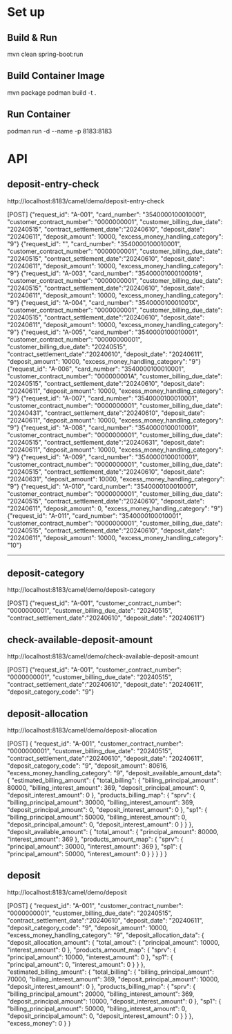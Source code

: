 # Set up
## Build & Run
mvn clean spring-boot:run

## Build Container Image
mvn package
podman build -t <your image tag> .

## Run Container
podman run -d --name <container name> -p 8183:8183 <your image tag>

# API
## deposit-entry-check
http://localhost:8183/camel/demo/deposit-entry-check

[POST]
{"request_id": "A-001", "card_number": "3540000100010001", "customer_contract_number": "0000000001", "customer_billing_due_date": "20240515", "contract_settlement_date":"20240610", "deposit_date": "20240611", "deposit_amount": 10000, "excess_money_handling_category": "9"}
{"request_id": "", "card_number": "3540000100010001", "customer_contract_number": "0000000001", "customer_billing_due_date": "20240515", "contract_settlement_date":"20240610", "deposit_date": "20240611", "deposit_amount": 10000, "excess_money_handling_category": "9"}
{"request_id": "A-003", "card_number": "35400001000100019", "customer_contract_number": "0000000001", "customer_billing_due_date": "20240515", "contract_settlement_date":"20240610", "deposit_date": "20240611", "deposit_amount": 10000, "excess_money_handling_category": "9"}
{"request_id": "A-004", "card_number": "354000010001001X", "customer_contract_number": "0000000001", "customer_billing_due_date": "20240515", "contract_settlement_date":"20240610", "deposit_date": "20240611", "deposit_amount": 10000, "excess_money_handling_category": "9"}
{"request_id": "A-005", "card_number": "3540000100010001", "customer_contract_number": "00000000001", "customer_billing_due_date": "20240515", "contract_settlement_date":"20240610", "deposit_date": "20240611", "deposit_amount": 10000, "excess_money_handling_category": "9"}
{"request_id": "A-006", "card_number": "3540000100010001", "customer_contract_number": "000000001A", "customer_billing_due_date": "20240515", "contract_settlement_date":"20240610", "deposit_date": "20240611", "deposit_amount": 10000, "excess_money_handling_category": "9"}
{"request_id": "A-007", "card_number": "3540000100010001", "customer_contract_number": "0000000001", "customer_billing_due_date": "20240431", "contract_settlement_date":"20240610", "deposit_date": "20240611", "deposit_amount": 10000, "excess_money_handling_category": "9"}
{"request_id": "A-008", "card_number": "3540000100010001", "customer_contract_number": "0000000001", "customer_billing_due_date": "20240515", "contract_settlement_date":"20240631", "deposit_date": "20240611", "deposit_amount": 10000, "excess_money_handling_category": "9"}
{"request_id": "A-009", "card_number": "3540000100010001", "customer_contract_number": "0000000001", "customer_billing_due_date": "20240515", "contract_settlement_date":"20240610", "deposit_date": "20240631", "deposit_amount": 10000, "excess_money_handling_category": "9"}
{"request_id": "A-010", "card_number": "3540000100010001", "customer_contract_number": "0000000001", "customer_billing_due_date": "20240515", "contract_settlement_date":"20240610", "deposit_date": "20240611", "deposit_amount": 0, "excess_money_handling_category": "9"}
{"request_id": "A-011", "card_number": "3540000100010001", "customer_contract_number": "0000000001", "customer_billing_due_date": "20240515", "contract_settlement_date":"20240610", "deposit_date": "20240611", "deposit_amount": 10000, "excess_money_handling_category": "10"}

--------------------------------
## deposit-category
http://localhost:8183/camel/demo/deposit-category

[POST]
{"request_id": "A-001", "customer_contract_number": "0000000001", "customer_billing_due_date": "20240515", "contract_settlement_date":"20240610", "deposit_date": "20240611"}

## check-available-deposit-amount
http://localhost:8183/camel/demo/check-available-deposit-amount

[POST]
{"request_id": "A-001", "customer_contract_number": "0000000001", "customer_billing_due_date": "20240515", "contract_settlement_date":"20240610", "deposit_date": "20240611", "deposit_category_code": "9"}

## deposit-allocation
http://localhost:8183/camel/demo/deposit-allocation

[POST]
{
    "request_id": "A-001", 
    "customer_contract_number": "0000000001", 
    "customer_billing_due_date": "20240515", 
    "contract_settlement_date":"20240610", 
    "deposit_date": "20240611", 
    "deposit_category_code": "9", 
    "deposit_amount": 80616, 
    "excess_money_handling_category": "9",
    "deposit_available_amount_data": {
        "estimated_billing_amount": {
            "total_billing": {
                "billing_principal_amount": 80000,
                "billing_interest_amount": 369,
                "deposit_principal_amount": 0,
                "deposit_interest_amount": 0
            },
            "products_billing_map": {
                "sprv": {
                    "billing_principal_amount": 30000,
                    "billing_interest_amount": 369,
                    "deposit_principal_amount": 0,
                    "deposit_interest_amount": 0
                },
                "sp1": {
                    "billing_principal_amount": 50000,
                    "billing_interest_amount": 0,
                    "deposit_principal_amount": 0,
                    "deposit_interest_amount": 0
                }
            }
        },
        "deposit_available_amount": {
            "total_amout": {
                "principal_amount": 80000,
                "interest_amount": 369
            },
            "products_amount_map": {
                "sprv": {
                    "principal_amount": 30000,
                    "interest_amount": 369
                },
                "sp1": {
                    "principal_amount": 50000,
                    "interest_amount": 0
                }
            }
        }
    }
}

## deposit
http://localhost:8183/camel/demo/deposit

[POST]
{
    "request_id": "A-001", 
    "customer_contract_number": "0000000001", 
    "customer_billing_due_date": "20240515", 
    "contract_settlement_date":"20240610", 
    "deposit_date": "20240611", 
    "deposit_category_code": "9", 
    "deposit_amount": 10000, 
    "excess_money_handling_category": "9",
    "deposit_allocation_data": {
        "deposit_allocation_amount": {
            "total_amout": {
                "principal_amount": 10000,
                "interest_amount": 0
            },
            "products_amount_map": {
                "sprv": {
                    "principal_amount": 10000,
                    "interest_amount": 0
                },
                "sp1": {
                    "principal_amount": 0,
                    "interest_amount": 0
                }
            }
        },
        "estimated_billing_amount": {
            "total_billing": {
                "billing_principal_amount": 70000,
                "billing_interest_amount": 369,
                "deposit_principal_amount": 10000,
                "deposit_interest_amount": 0
            },
            "products_billing_map": {
                "sprv": {
                    "billing_principal_amount": 20000,
                    "billing_interest_amount": 369,
                    "deposit_principal_amount": 10000,
                    "deposit_interest_amount": 0
                },
                "sp1": {
                    "billing_principal_amount": 50000,
                    "billing_interest_amount": 0,
                    "deposit_principal_amount": 0,
                    "deposit_interest_amount": 0
                }
            }
        },
        "excess_money": 0
    }
}